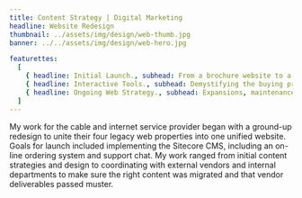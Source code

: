```yaml
---
title: Content Strategy | Digital Marketing
headline: Website Redesign
thumbnail: ../assets/img/design/web-thumb.jpg
banner: ../../assets/img/design/web-hero.jpg

featurettes:
  [
    { headline: Initial Launch., subhead: From a brochure website to a sales tool., description: "In addition to shepherding the data migration, I developed all banner imagery and adapted print materials for use on the web. A year after launch, the company underwent an extensive rebranding, and it fell on me to update the website theming and develop new graphics to emphasize the company’s goal of being a trusted and valued partner in the communities they serviced.", image: ../../assets/img/design/web-f1.jpg, alt: Home page },
    { headline: Interactive Tools., subhead: Demystifying the buying process., description: "As one of the first post-launch feature enhancements of the website, I initiated, designed and coded an interactive tool allowing users to quickly see their options by selecting services or sorting by monthly cost. Users could customize their options by adding or removing services before committing to the checkout process.", image: ../../assets/img/design/web-f2.jpg, alt: Pick your bundle screenshot },
    { headline: Ongoing Web Strategy., subhead: Expansions, maintenance, and reporting., description: "Once the website launched, the work was just getting started. Daily maintenance and analytics reporting fell on my shoulders as I continued managing web initiatives - including implementing email and digital campaigns. Special projects included building a subsection promoting a new over-the-top cable device with a video player, FAQs and other product specific resources.", image: ../../assets/img/design/web-f3.jpg, alt: Landing page },
  ]
---
```


My work for the cable and internet service provider began with a ground-up redesign to unite their four legacy web properties into one unified website. Goals for launch included implementing the Sitecore CMS, including an on-line ordering system and support chat. My work ranged from initial content strategies and design to coordinating with external vendors and internal departments to make sure the right content was migrated and that vendor deliverables passed muster.
